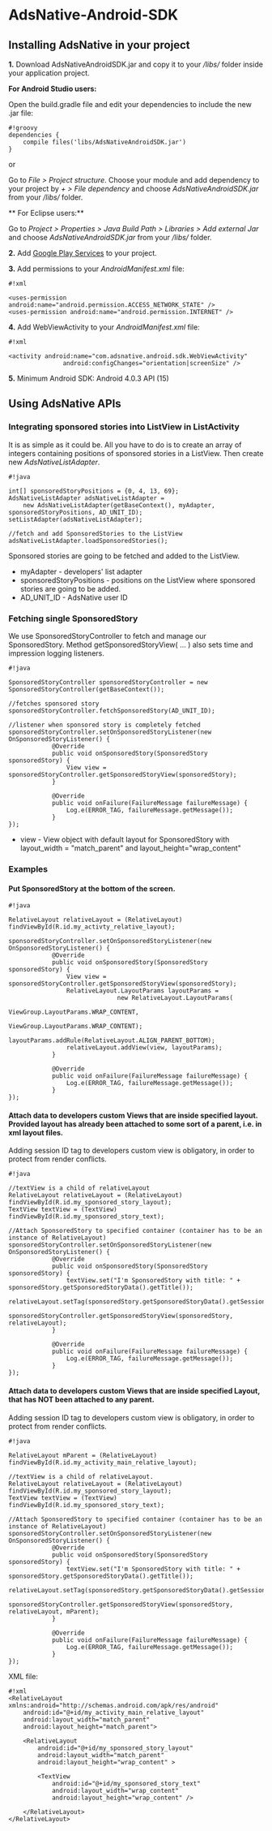 # AdsNative-Android-SDK #

## Installing AdsNative in your project ##

**1.** Download AdsNativeAndroidSDK.jar and copy it to your */libs/* folder inside your application project.


**For Android Studio users:**

Open the build.gradle file and edit your dependencies to include the new .jar file:

```
#!groovy
dependencies {
    compile files('libs/AdsNativeAndroidSDK.jar')
}
```

or 

Go to *File > Project structure*. Choose your module and add dependency to your project by *+ > File dependency* and choose *AdsNativeAndroidSDK.jar* from your */libs/* folder. 


** For Eclipse users:**

Go to *Project > Properties > Java Build Path > Libraries > Add external Jar* and choose *AdsNativeAndroidSDK.jar* from your */libs/* folder.



**2.** Add [Google Play Services](http://developer.android.com/google/play-services/setup.html) to your project.

**3.** Add permissions to your *AndroidManifest.xml* file:

```
#!xml

<uses-permission android:name="android.permission.ACCESS_NETWORK_STATE" />   
<uses-permission android:name="android.permission.INTERNET" />
```

**4.** Add WebViewActivity to your *AndroidManifest.xml* file:

```
#!xml

<activity android:name="com.adsnative.android.sdk.WebViewActivity"
               android:configChanges="orientation|screenSize" />
```

**5.** Minimum Android SDK: Android 4.0.3 API (15)

## Using AdsNative APIs ##

### Integrating sponsored stories into ListView in ListActivity ###

It is as simple as it could be. All you have to do is to create an array of integers containing positions of sponsored stories in a ListView. Then create new *AdsNativeListAdapter*.

```
#!java

int[] sponsoredStoryPositions = {0, 4, 13, 69};
AdsNativeListAdapter adsNativeListAdapter = 
    new AdsNativeListAdapter(getBaseContext(), myAdapter, sponsoredStoryPositions, AD_UNIT_ID);
setListAdapter(adsNativeListAdapter);

//fetch and add SponsoredStories to the ListView
adsNativeListAdapter.loadSponsoredStories();  
```

Sponsored stories are going to be fetched and added to the ListView.

* myAdapter - developers' list adapter
* sponsoredStoryPositions - positions on the ListView where sponsored stories are going to be added.
* AD_UNIT_ID - AdsNative user ID

### Fetching single SponsoredStory ###

We use SponsoredStoryController to fetch and manage our SponsoredStory. 
Method getSponsoredStoryView( ... ) also sets time and impression logging listeners.


```
#!java

SponsoredStoryController sponsoredStoryController = new SponsoredStoryController(getBaseContext());

//fetches sponsored story
sponsoredStoryController.fetchSponsoredStory(AD_UNIT_ID); 

//listener when sponsored story is completely fetched 
sponsoredStoryController.setOnSponsoredStoryListener(new OnSponsoredStoryListener() {
            @Override
            public void onSponsoredStory(SponsoredStory sponsoredStory) {
                View view = sponsoredStoryController.getSponsoredStoryView(sponsoredStory);
            }

            @Override
            public void onFailure(FailureMessage failureMessage) {
                Log.e(ERROR_TAG, failureMessage.getMessage());
            }
});
```

* view - View object with default layout for SponsoredStory with layout_width = "match_parent" and layout_height="wrap_content"

### Examples ###

#### Put SponsoredStory at the bottom of the screen. ####


```
#!java

RelativeLayout relativeLayout = (RelativeLayout) findViewById(R.id.my_activty_relative_layout);

sponsoredStoryController.setOnSponsoredStoryListener(new OnSponsoredStoryListener() {
            @Override
            public void onSponsoredStory(SponsoredStory sponsoredStory) {
                View view = sponsoredStoryController.getSponsoredStoryView(sponsoredStory);
                RelativeLayout.LayoutParams layoutParams = 
                              new RelativeLayout.LayoutParams(
                                             ViewGroup.LayoutParams.WRAP_CONTENT, 
                                             ViewGroup.LayoutParams.WRAP_CONTENT);
                layoutParams.addRule(RelativeLayout.ALIGN_PARENT_BOTTOM); 
                relativeLayout.addView(view, layoutParams);
            }

            @Override
            public void onFailure(FailureMessage failureMessage) {
                Log.e(ERROR_TAG, failureMessage.getMessage());
            }
});
```

#### Attach data to developers custom Views that are inside specified layout. Provided layout has already been attached to some sort of a parent, i.e. in xml layout files. ####

Adding session ID tag to developers custom view is obligatory, in order to protect from render conflicts.

```
#!java

//textView is a child of relativeLayout
RelativeLayout relativeLayout = (RelativeLayout) findViewById(R.id.my_sponsored_story_layout);
TextView textView = (TextView) findViewById(R.id.my_sponsored_story_text);

//Attach SponsoredStory to specified container (container has to be an instance of RelativeLayout) 
sponsoredStoryController.setOnSponsoredStoryListener(new OnSponsoredStoryListener() {
            @Override
            public void onSponsoredStory(SponsoredStory sponsoredStory) {
                textView.set("I'm SponsoredStory with title: " + sponsoredStory.getSponsoredStoryData().getTitle());
                relativeLayout.setTag(sponsoredStory.getSponsoredStoryData().getSessionId());
                sponsoredStoryController.getSponsoredStoryView(sponsoredStory, relativeLayout);
            }

            @Override
            public void onFailure(FailureMessage failureMessage) {
                Log.e(ERROR_TAG, failureMessage.getMessage());
            }
});
```

#### Attach data to developers custom Views that are inside specified Layout, that has NOT been attached to any parent. #####

Adding session ID tag to developers custom view is obligatory, in order to protect from render conflicts.

```
#!java

RelativeLayout mParent = (RelativeLayout) findViewById(R.id.my_activity_main_relative_layout);

//textView is a child of relativeLayout.
RelativeLayout relativeLayout = (RelativeLayout) findViewById(R.id.my_sponsored_story_layout);
TextView textView = (TextView) findViewById(R.id.my_sponsored_story_text);

//Attach SponsoredStory to specified container (container has to be an instance of RelativeLayout) 
sponsoredStoryController.setOnSponsoredStoryListener(new OnSponsoredStoryListener() {
            @Override
            public void onSponsoredStory(SponsoredStory sponsoredStory) {
                textView.set("I'm SponsoredStory with title: " + sponsoredStory.getSponsoredStoryData().getTitle());
                relativeLayout.setTag(sponsoredStory.getSponsoredStoryData().getSessionId());
                sponsoredStoryController.getSponsoredStoryView(sponsoredStory, relativeLayout, mParent);
            }

            @Override
            public void onFailure(FailureMessage failureMessage) {
                Log.e(ERROR_TAG, failureMessage.getMessage());
            }
});
```

XML file:


```
#!xml
<RelativeLayout xmlns:android="http://schemas.android.com/apk/res/android"
    android:id="@+id/my_activity_main_relative_layout"
    android:layout_width="match_parent"
    android:layout_height="match_parent">

    <RelativeLayout
        android:id="@+id/my_sponsored_story_layout"
        android:layout_width="match_parent"
        android:layout_height="wrap_content" >

        <TextView
            android:id="@+id/my_sponsored_story_text"
            android:layout_width="wrap_content"
            android:layout_height="wrap_content" />

    </RelativeLayout>
</RelativeLayout>
```